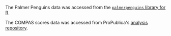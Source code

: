 The Palmer Penguins data was accessed from the [`palmerpenguins` library for R](https://allisonhorst.github.io/palmerpenguins/). 

The COMPAS scores data was accessed from ProPublica's [analysis repository](https://github.com/propublica/compas-analysis). 